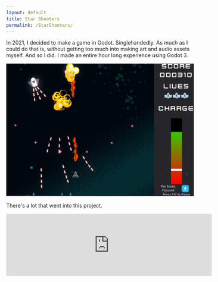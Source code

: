 ```yaml
---
layout: default
title: Star Shooters
permalink: /StarShooters/
---
```


In 2021, I decided to make a game in Godot. Singlehandedly. As much as I could do that is, without getting too much into making art and audio assets myself. And so I did. I made an entire hour long experience using Godot 3.

![Star Shooters](/assets/StarShootersGameplay1.PNG)

There's a lot that went into this project.

<iframe src="https://itch.io/embed/1163830" width="552" height="167" frameborder="0"><a href="https://struckdown.itch.io/star-shooters">Star Shooters by Struckdown</a></iframe>


